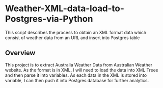 # Weather-XML-data-load-to-Postgres-via-Python
This script describes the process to obtain an XML format data which consist of weather data from an URL and insert into Postgres table

## Overview
This project is to extract Australia Weather Data from Australian Weather website. 
As the format is in XML, I will need to load the data into XML Treee and then parse it into variables.
As each data in the XML is stored into variable, I can then push it into Postgres database for further analytics.
